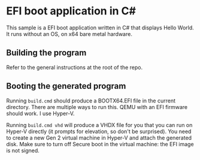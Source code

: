 # EFI boot application in C#

This sample is a EFI boot application written in C# that displays Hello World. It runs without an OS, on x64 bare metal hardware.

## Building the program

Refer to the general instructions at the root of the repo.

## Booting the generated program

Running `build.cmd` should produce a BOOTX64.EFI file in the current directory. There are multiple ways to run this. QEMU with an EFI firmware should work. I use Hyper-V.

Running `build.cmd vhd` will produce a VHDX file for you that you can run on Hyper-V directly (it prompts for elevation, so don't be surprised). You need to create a new Gen 2 virtual machine in Hyper-V and attach the generated disk. Make sure to turn off Secure boot in the virtual machine: the EFI image is not signed.
